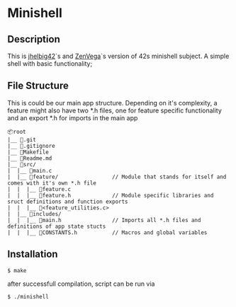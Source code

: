 # Minishell

## Description

This is [jhelbig42](https://github.com/jhelbig42)\`s and [ZenVega](https://github.com/ZenVega)\`s version of 42s minishell subject. A simple shell with basic functionality;

## File Structure

This is could be our main app structure. Depending on it's complexity, a feature might also have two *.h files, one for feature specific functionality and an export *.h for imports in the main app

```
📦root
|__ 📃.git
|__ 📃.gitignore
|__ 📃Makefile
|__ 📃Readme.md
|__ 📂src/
|  |__ 📃main.c
|  |__ 📂feature/                 // Module that stands for itself and comes with it's own *.h file
|  |  |__ 📃feature.c
|  |  |__ 📃feature.h             // Module specific libraries and sruct definitions and function exports
|  |  |__ 📃<feature_utilities.c>
|  |__ 📂includes/
|  |  |__ 📃main.h                // Imports all *.h files and definitions of app state stucts
|  |  |__ 📃CONSTANTS.h           // Macros and global variables
```

## Installation

```shell
$ make
```
after successfull compilation, script can be run via

```shell
$ ./minishell
```
